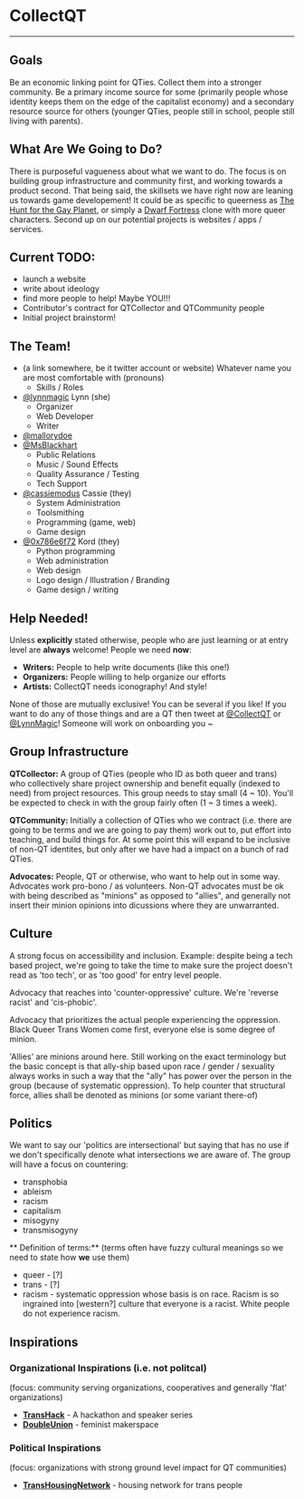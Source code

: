 # CollectQT

---

## Goals

Be an economic linking point for QTies. Collect them into a stronger community. Be a primary income source for some (primarily people whose identity keeps them on the edge of the capitalist economy) and a secondary resource source for others (younger QTies, people still in school, people still living with parents).

## What Are We Going to **Do**?

There is purposeful vagueness about what we want to do. The focus is on building group infrastructure and community first, and working towards a product second. That being said, the skillsets we have right now are leaning us towards game developement! It could be as specific to queerness as [The Hunt for the Gay Planet](http://www.auntiepixelante.com/gayplanet/#1j.1), or simply a [Dwarf Fortress](bay12games.com/dwarves/) clone with more queer characters. Second up on our potential projects is websites / apps / services.

## Current TODO:

* launch a website
* write about ideology
* find more people to help! Maybe YOU!!!
* Contributor's contract for QTCollector and QTCommunity people
* Initial project brainstorm!

## The Team!

* (a link somewhere, be it twitter account or website) Whatever name you are most comfortable with (pronouns)
    * Skills / Roles
* [@lynnmagic](https://twitter.com/LynnMagic) Lynn (she)
    * Organizer
    * Web Developer
    * Writer
* [@mallorydoe](https://twitter.com/mallorydoe)
* [@MsBlackhart](https://twitter.com/MsBlackhart)
    * Public Relations
    * Music / Sound Effects
    * Quality Assurance / Testing
    * Tech Support
* [@cassiemodus](https://twitter.com/cassiemodus) Cassie (they)
    * System Administration
    * Toolsmithing
    * Programming (game, web)
    * Game design
* [@0x786e6f72](https://twitter.com/0x786e6f72) Kord (they)
    * Python programming
    * Web administration
    * Web design
    * Logo design / Illustration / Branding
    * Game design / writing

## Help Needed!

Unless **explicitly** stated otherwise, people who are just learning or at entry level are **always** welcome! People we need **now**:

* **Writers:** People to help write documents (like this one!)
* **Organizers:** People willing to help organize our efforts
* **Artists:** CollectQT needs iconography! And style!

None of those are mutually exclusive! You can be several if you like! If you want to do any of those things and are a QT then tweet at [@CollectQT](https://twitter.com/CollectQT) or [@LynnMagic](https://twitter.com/LynnMagic/)! Someone will work on onboarding you ~

## Group Infrastructure

**QTCollector:** A group of QTies (people who ID as both queer and trans) who collectively share project ownership and benefit equally (indexed to need) from project resources. This group needs to stay small (4 ~ 10). You'll be expected to check in with the group fairly often (1 ~ 3 times a week).

**QTCommunity:** Initially a collection of QTies who we contract (i.e. there are going to be terms and we are going to pay them) work out to, put effort into teaching, and build things for. At some point this will expand to be inclusive of non-QT identites, but only after we have had a impact on a bunch of rad QTies.

**Advocates:** People, QT or otherwise, who want to help out in some way. Advocates work pro-bono / as volunteers. Non-QT advocates must be ok with being described as "minions" as opposed to "allies", and generally not insert their minion opinions into dicussions where they are unwarranted.

## Culture

A strong focus on accessibility and inclusion. Example: despite being a tech based project, we're going to take the time to make sure the project doesn't read as 'too tech', or as 'too good' for entry level people.

Advocacy that reaches into 'counter-oppressive' culture. We're 'reverse racist' and 'cis-phobic'.

Advocacy that prioritizes the actual people experiencing the oppression. Black Queer Trans Women come first, everyone else is some degree of minion.

'Allies' are minions around here. Still working on the exact terminology but the basic concept is that ally-ship based upon race / gender / sexuality always works in such a way that the "ally" has power over the person in the group (because of systematic oppression). To help counter that structural force, allies shall be denoted as minions (or some variant there-of)

## Politics

We want to say our 'politics are intersectional' but saying that has no use if we don't specifically denote what intersections we are aware of. The group will have a focus on countering:

* transphobia
* ableism
* racism
* capitalism
* misogyny
* transmisogyny

** Definition of terms:** (terms often have fuzzy cultural meanings so we need to state how **we** use them)

* queer - [?]
* trans - [?]
* racism - systematic oppression whose basis is on race. Racism is so ingrained into [western?] culture that everyone is a racist. White people do not experience racism.

## Inspirations

### Organizational Inspirations (i.e. not politcal)

(focus: community serving organizations, cooperatives and generally 'flat' organizations)

* **[TransHack](http://www.transhack.org/)** - A hackathon and speaker series
* **[DoubleUnion](https://www.doubleunion.org)** - feminist makerspace

### Political Inspirations

(focus: organizations with strong ground level impact for QT communities)

* **[TransHousingNetwork](http://www.transhousingnetwork.com/)** - housing network for trans people
